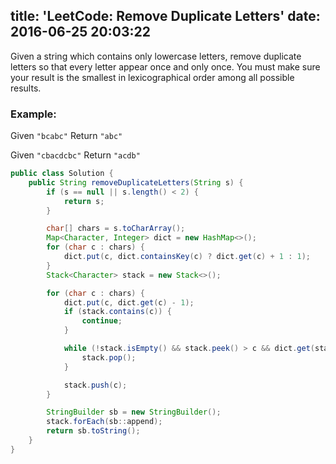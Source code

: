 title: 'LeetCode: Remove Duplicate Letters'
date: 2016-06-25 20:03:22
---

Given a string which contains only lowercase letters, remove duplicate letters so that every letter appear once and only once. You must make sure your result is the smallest in lexicographical order among all possible results.

### Example:
Given `"bcabc"`
Return `"abc"`

Given `"cbacdcbc"`
Return `"acdb"`

```java
public class Solution {
    public String removeDuplicateLetters(String s) {
        if (s == null || s.length() < 2) {
            return s;
        }

        char[] chars = s.toCharArray();
        Map<Character, Integer> dict = new HashMap<>();
        for (char c : chars) {
            dict.put(c, dict.containsKey(c) ? dict.get(c) + 1 : 1);
        }
        Stack<Character> stack = new Stack<>();

        for (char c : chars) {
            dict.put(c, dict.get(c) - 1);
            if (stack.contains(c)) {
                continue;
            }

            while (!stack.isEmpty() && stack.peek() > c && dict.get(stack.peek()) > 0) {
                stack.pop();
            }

            stack.push(c);
        }

        StringBuilder sb = new StringBuilder();
        stack.forEach(sb::append);
        return sb.toString();
    }
}
```